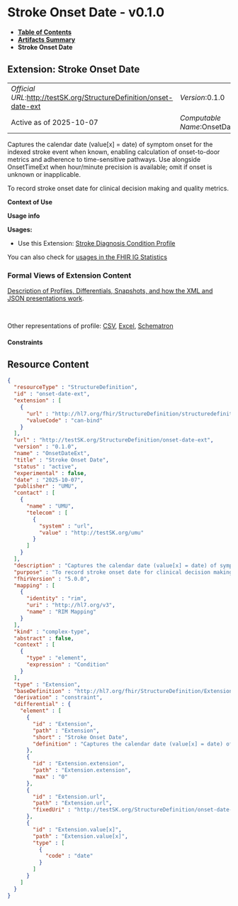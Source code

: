 # Stroke Onset Date - v0.1.0

* [**Table of Contents**](toc.md)
* [**Artifacts Summary**](artifacts.md)
* **Stroke Onset Date**

## Extension: Stroke Onset Date 

| | |
| :--- | :--- |
| *Official URL*:http://testSK.org/StructureDefinition/onset-date-ext | *Version*:0.1.0 |
| Active as of 2025-10-07 | *Computable Name*:OnsetDateExt |

Captures the calendar date (value[x] = date) of symptom onset for the indexed stroke event when known, enabling calculation of onset-to-door metrics and adherence to time-sensitive pathways. Use alongside OnsetTimeExt when hour/minute precision is available; omit if onset is unknown or inapplicable.

To record stroke onset date for clinical decision making and quality metrics.

**Context of Use**

**Usage info**

**Usages:**

* Use this Extension: [Stroke Diagnosis Condition Profile](StructureDefinition-stroke-diagnosis-condition-profile.md)

You can also check for [usages in the FHIR IG Statistics](https://packages2.fhir.org/xig/SKtestIG|current/StructureDefinition/onset-date-ext)

### Formal Views of Extension Content

 [Description of Profiles, Differentials, Snapshots, and how the XML and JSON presentations work](http://build.fhir.org/ig/FHIR/ig-guidance/readingIgs.html#structure-definitions). 

 

Other representations of profile: [CSV](StructureDefinition-onset-date-ext.csv), [Excel](StructureDefinition-onset-date-ext.xlsx), [Schematron](StructureDefinition-onset-date-ext.sch) 

#### Constraints



## Resource Content

```json
{
  "resourceType" : "StructureDefinition",
  "id" : "onset-date-ext",
  "extension" : [
    {
      "url" : "http://hl7.org/fhir/StructureDefinition/structuredefinition-type-characteristics",
      "valueCode" : "can-bind"
    }
  ],
  "url" : "http://testSK.org/StructureDefinition/onset-date-ext",
  "version" : "0.1.0",
  "name" : "OnsetDateExt",
  "title" : "Stroke Onset Date",
  "status" : "active",
  "experimental" : false,
  "date" : "2025-10-07",
  "publisher" : "UMU",
  "contact" : [
    {
      "name" : "UMU",
      "telecom" : [
        {
          "system" : "url",
          "value" : "http://testSK.org/umu"
        }
      ]
    }
  ],
  "description" : "Captures the calendar date (value[x] = date) of symptom onset for the indexed stroke event when known, enabling calculation of onset-to-door metrics and adherence to time-sensitive pathways. Use alongside OnsetTimeExt when hour/minute precision is available; omit if onset is unknown or inapplicable.",
  "purpose" : "To record stroke onset date for clinical decision making and quality metrics.",
  "fhirVersion" : "5.0.0",
  "mapping" : [
    {
      "identity" : "rim",
      "uri" : "http://hl7.org/v3",
      "name" : "RIM Mapping"
    }
  ],
  "kind" : "complex-type",
  "abstract" : false,
  "context" : [
    {
      "type" : "element",
      "expression" : "Condition"
    }
  ],
  "type" : "Extension",
  "baseDefinition" : "http://hl7.org/fhir/StructureDefinition/Extension",
  "derivation" : "constraint",
  "differential" : {
    "element" : [
      {
        "id" : "Extension",
        "path" : "Extension",
        "short" : "Stroke Onset Date",
        "definition" : "Captures the calendar date (value[x] = date) of symptom onset for the indexed stroke event when known, enabling calculation of onset-to-door metrics and adherence to time-sensitive pathways. Use alongside OnsetTimeExt when hour/minute precision is available; omit if onset is unknown or inapplicable."
      },
      {
        "id" : "Extension.extension",
        "path" : "Extension.extension",
        "max" : "0"
      },
      {
        "id" : "Extension.url",
        "path" : "Extension.url",
        "fixedUri" : "http://testSK.org/StructureDefinition/onset-date-ext"
      },
      {
        "id" : "Extension.value[x]",
        "path" : "Extension.value[x]",
        "type" : [
          {
            "code" : "date"
          }
        ]
      }
    ]
  }
}

```
